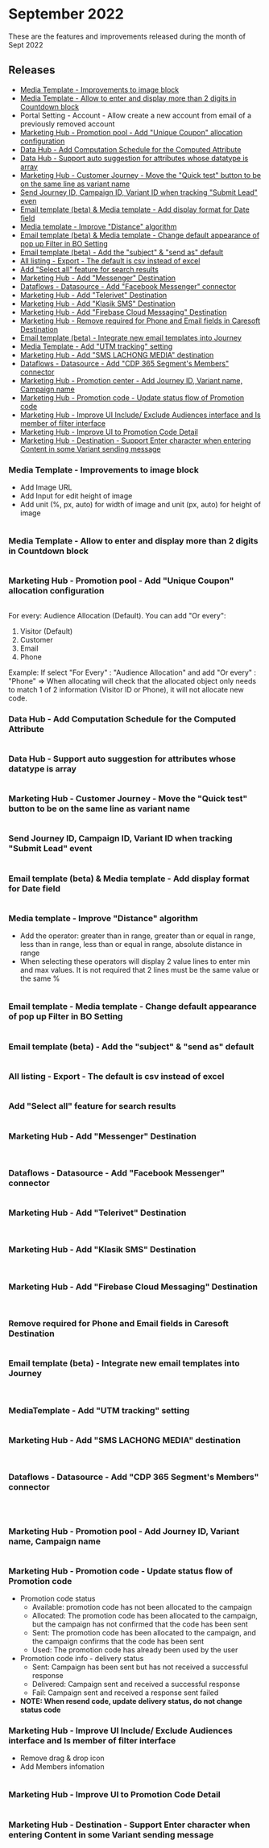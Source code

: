 # September 2022

These are the features and improvements released during the month of Sept 2022

## Releases

* [Media Template - Improvements to image block ](september-2022.md#media-template-improvements-to-image-block)
* [Media Template - Allow to enter and display more than 2 digits in Countdown block](september-2022.md#media-template-allow-to-enter-and-display-more-than-2-digits-in-countdown-block)
* Portal Setting - Account - Allow create a new account from email of a previously removed account
* [Marketing Hub - Promotion pool - Add "Unique Coupon" allocation configuration](september-2022.md#marketing-hub-promotion-pool-add-unique-coupon-allocation-configuration)
* [Data Hub - Add Computation Schedule for the Computed Attribute](september-2022.md#data-hub-add-computation-schedule-for-the-computed-attribute)
* [Data Hub - Support auto suggestion for attributes whose datatype is array](september-2022.md#data-hub-support-auto-suggestion-for-attributes-whose-datatype-is-array)
* [Marketing Hub - Customer Journey - Move the "Quick test" button to be on the same line as variant name](september-2022.md#marketing-hub-customer-journey-move-the-quick-test-button-to-be-on-the-same-line-as-variant-name)
* [Send Journey ID, Campaign ID, Variant ID when tracking "Submit Lead" even](september-2022.md#send-journey-id-campaign-id-variant-id-when-tracking-submit-lead-event)
* [Email template (beta) & Media template - Add display format for Date field](september-2022.md#media-template-add-display-format-for-date-field)
* [Media template - Improve "Distance" algorithm](september-2022.md#media-template-improve-distance-algorithm)
* [Email template (beta) & Media template - Change default appearance of pop up Filter in BO Setting](september-2022.md#media-template-add-display-format-for-date-field)
* [Email template (beta) - Add the "subject" & "send as" default](september-2022.md#email-template-beta-add-the-subject-and-send-as-default)
* [All listing - Export - The default is csv instead of excel](september-2022.md#all-listing-export-the-default-is-csv-instead-of-excel)
* [Add "Select all" feature for search results](september-2022.md#add-select-all-feature-for-search-results)
* [Marketing Hub - Add "Messenger" Destination](september-2022.md#marketing-hub-add-messenger-destination)
* [Dataflows - Datasource - Add "Facebook Messenger" connector](september-2022.md#dataflows-datasource-add-facebook-messenger-connector)
* [Marketing Hub - Add "Telerivet" Destination](september-2022.md#marketing-hub-add-telerivet-destination)
* [Marketing Hub - Add "Klasik SMS" Destination](september-2022.md#marketing-hub-add-klasik-sms-destination)
* [Marketing Hub - Add "Firebase Cloud Messaging" Destination](september-2022.md#marketing-hub-add-firebase-cloud-messaging-destination)
* [Marketing Hub - Remove required for Phone and Email fields in Caresoft Destination](september-2022.md#remove-required-for-phone-and-email-fields-in-caresoft-destination)
* [Email template (beta) - Integrate new email templates into Journey](september-2022.md#email-template-beta-integrate-new-email-templates-into-journey)
* [Media Template - Add "UTM tracking" setting](september-2022.md#mediatemplate-add-utm-tracking-setting)
* [Marketing Hub - Add "SMS LACHONG MEDIA" destination](september-2022.md#marketing-hub-add-lac-hong-destination)
* [Dataflows - Datasource - Add "CDP 365 Segment's Members" connector](september-2022.md#dataflows-datasource-add-cdp-365-segments-members-connector)
* [Marketing Hub - Promotion center - Add Journey ID, Variant name, Campaign name](september-2022.md#marketing-hub-promotion-center-add-journey-id-variant-name-campaign-name)
* [Marketing Hub - Promotion code - Update status flow of Promotion code](september-2022.md#marketing-hub-promotion-code-update-status-flow-of-promotion-code)
* [Marketing Hub - Improve UI Include/ Exclude Audiences interface and Is member of filter interface](september-2022.md#marketing-hub-improve-ui-include-exclude-audiences-interface-and-is-member-of-filter-interface)
* [Marketing Hub - Improve UI to Promotion Code Detail](september-2022.md#marketing-hub-improve-ui-to-promotion-code-detail)
* [Marketing Hub - Destination - Support Enter character when entering Content in some Variant sending message](september-2022.md#marketing-hub-destination-support-enter-character-when-entering-content-in-some-variant-sending-mess)

### Media Template - Improvements to image block&#x20;

* Add Image URL
* Add Input for edit height of image
* Add unit (%, px, auto) for width of image and unit (px, auto) for height of image

<figure><img src="../../.gitbook/assets/image (1506).png" alt=""><figcaption></figcaption></figure>

### Media Template - Allow to enter and display more than 2 digits in Countdown block

<figure><img src="../../.gitbook/assets/image (2425).png" alt=""><figcaption></figcaption></figure>

### Marketing Hub - Promotion pool - Add "Unique Coupon" allocation configuration

<figure><img src="../../.gitbook/assets/image (2312).png" alt=""><figcaption></figcaption></figure>

For every: Audience Allocation (Default). You can add "Or every":

1. Visitor (Default)
2. Customer
3. Email
4. Phone&#x20;

Example: If select "For Every" : "Audience Allocation" and add "Or every" : "Phone" => When allocating will check that the allocated object only needs to match 1 of 2 information (Visitor ID or Phone), it will not allocate new code.

### Data Hub - Add Computation Schedule for the Computed Attribute

<figure><img src="../../.gitbook/assets/image (859).png" alt=""><figcaption></figcaption></figure>

### Data Hub - Support auto suggestion for attributes whose datatype is array

<figure><img src="../../.gitbook/assets/image (1544).png" alt=""><figcaption></figcaption></figure>

### Marketing Hub - Customer Journey - Move the "Quick test" button to be on the same line as variant name

<figure><img src="../../.gitbook/assets/image (2303).png" alt=""><figcaption></figcaption></figure>

### Send Journey ID, Campaign ID, Variant ID when tracking "Submit Lead" event

<figure><img src="../../.gitbook/assets/image (2360).png" alt=""><figcaption></figcaption></figure>

### Email template (beta) & Media template - Add display format for Date field

<figure><img src="../../.gitbook/assets/image (403).png" alt=""><figcaption></figcaption></figure>

### Media template - Improve "Distance" algorithm

* Add the operator: greater than in range, greater than or equal in range, less than in range, less than or equal in range, absolute distance in range
* When selecting these operators will display 2 value lines to enter min and max values. It is not required that 2 lines must be the same value or the same %

<figure><img src="../../.gitbook/assets/image (2061).png" alt=""><figcaption></figcaption></figure>

### Email template - Media template - Change default appearance of pop up Filter in BO Setting

<figure><img src="../../.gitbook/assets/image (811).png" alt=""><figcaption></figcaption></figure>

### Email template (beta) - Add the "subject" & "send as" default

<figure><img src="../../.gitbook/assets/image (2320).png" alt=""><figcaption></figcaption></figure>

### All listing - Export - The default is csv instead of excel

<figure><img src="../../.gitbook/assets/image (1875).png" alt=""><figcaption></figcaption></figure>

### Add "Select all" feature for search results

<figure><img src="../../.gitbook/assets/image (2156).png" alt=""><figcaption></figcaption></figure>

### Marketing Hub - Add "Messenger" Destination

<figure><img src="../../.gitbook/assets/image (1454).png" alt=""><figcaption></figcaption></figure>

<figure><img src="../../.gitbook/assets/image (567).png" alt=""><figcaption></figcaption></figure>

### Dataflows - Datasource - Add "Facebook Messenger" connector

<figure><img src="../../.gitbook/assets/image (2590).png" alt=""><figcaption></figcaption></figure>

### Marketing Hub - Add "Telerivet" Destination

<figure><img src="../../.gitbook/assets/image (513).png" alt=""><figcaption></figcaption></figure>

<figure><img src="../../.gitbook/assets/image (1201).png" alt=""><figcaption></figcaption></figure>

### Marketing Hub - Add "Klasik SMS" Destination

<figure><img src="../../.gitbook/assets/image (564).png" alt=""><figcaption></figcaption></figure>

<figure><img src="../../.gitbook/assets/image (1058).png" alt=""><figcaption></figcaption></figure>

### Marketing Hub - Add "Firebase Cloud Messaging" Destination

<figure><img src="../../.gitbook/assets/image (1537).png" alt=""><figcaption></figcaption></figure>

<figure><img src="../../.gitbook/assets/image (487).png" alt=""><figcaption></figcaption></figure>

### Remove required for Phone and Email fields in Caresoft Destination

<figure><img src="../../.gitbook/assets/image (1038).png" alt=""><figcaption></figcaption></figure>

### Email template (beta) - Integrate new email templates into Journey

<figure><img src="../../.gitbook/assets/image (1488).png" alt=""><figcaption></figcaption></figure>

<figure><img src="../../.gitbook/assets/image (1286).png" alt=""><figcaption></figcaption></figure>

### MediaTemplate - Add "UTM tracking" setting

<figure><img src="../../.gitbook/assets/image (565).png" alt=""><figcaption></figcaption></figure>

### Marketing Hub - Add "SMS LACHONG MEDIA" destination

<figure><img src="../../.gitbook/assets/image (2068).png" alt=""><figcaption></figcaption></figure>

<figure><img src="../../.gitbook/assets/image (2067).png" alt=""><figcaption></figcaption></figure>

### Dataflows - Datasource - Add "CDP 365 Segment's Members" connector

<figure><img src="../../.gitbook/assets/image (1484).png" alt=""><figcaption></figcaption></figure>

<figure><img src="../../.gitbook/assets/image (2278).png" alt=""><figcaption></figcaption></figure>

<figure><img src="../../.gitbook/assets/image (738).png" alt=""><figcaption></figcaption></figure>

### Marketing Hub - Promotion pool - Add Journey ID, Variant name, Campaign name

<figure><img src="../../.gitbook/assets/image (1950).png" alt=""><figcaption></figcaption></figure>



### Marketing Hub - Promotion code - Update status flow of Promotion code

* Promotion code status
  * Available: promotion code has not been allocated to the campaign
  * Allocated: The promotion code has been allocated to the campaign, but the campaign has not confirmed that the code has been sent
  * Sent: The promotion code has been allocated to the campaign, and the campaign confirms that the code has been sent
  * Used: The promotion code has already been used by the user
* Promotion code info - delivery status
  * Sent: Campaign has been sent but has not received a successful response
  * Delivered: Campaign sent and received a successful response
  * Fail: Campaign sent and received a response sent failed
* **NOTE: When resend code, update delivery status, do not change status code**

### Marketing Hub - Improve UI Include/ Exclude Audiences interface and Is member of filter interface

* Remove drag & drop icon
* Add Members infomation

<figure><img src="../../.gitbook/assets/image (2087).png" alt=""><figcaption></figcaption></figure>

### Marketing Hub - Improve UI to Promotion Code Detail

<figure><img src="../../.gitbook/assets/image (2219).png" alt=""><figcaption></figcaption></figure>

### Marketing Hub - Destination - Support Enter character when entering Content in some Variant sending message

<figure><img src="../../.gitbook/assets/image (1433).png" alt=""><figcaption></figcaption></figure>
